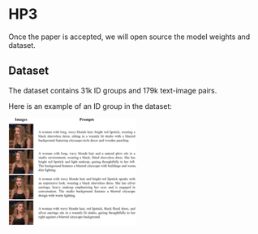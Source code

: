 # HP3

Once the paper is accepted, we will open source the model weights and dataset.



## Dataset

The dataset contains 31k ID groups and 179k text-image pairs. 

Here is an example of an ID group in the dataset:

<img src="images/1.png" width="50%" height="auto">
